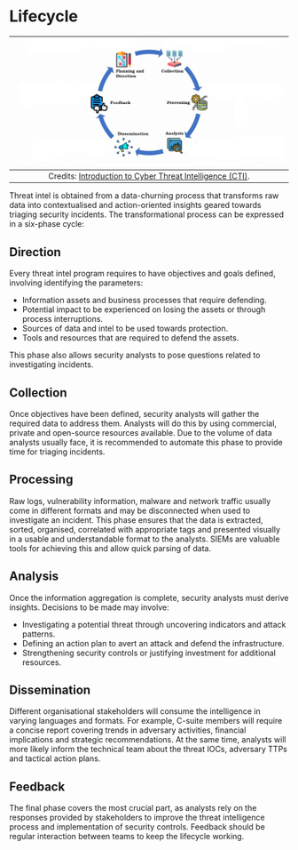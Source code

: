 # Lifecycle

| ![Cyber threat intelligence cycle](../../_static/images/ctic.png)
|:--:|
| Credits: [Introduction to Cyber Threat Intelligence (CTI)](https://hackersterminal.com/cyber-threat-intelligence-cti/). |

Threat intel is obtained from a data-churning process that transforms raw data into contextualised and action-oriented 
insights geared towards triaging security incidents. The transformational process can be expressed in a six-phase 
cycle:

## Direction

Every threat intel program requires to have objectives and goals defined, involving identifying the parameters:

* Information assets and business processes that require defending.
* Potential impact to be experienced on losing the assets or through process interruptions.
* Sources of data and intel to be used towards protection.
* Tools and resources that are required to defend the assets.

This phase also allows security analysts to pose questions related to investigating incidents.

## Collection

Once objectives have been defined, security analysts will gather the required data to address them. Analysts will do 
this by using commercial, private and open-source resources available. Due to the volume of data analysts usually face, 
it is recommended to automate this phase to provide time for triaging incidents.

## Processing

Raw logs, vulnerability information, malware and network traffic usually come in different formats and may be 
disconnected when used to investigate an incident. This phase ensures that the data is extracted, sorted, organised, 
correlated with appropriate tags and presented visually in a usable and understandable format to the analysts. 
SIEMs are valuable tools for achieving this and allow quick parsing of data.

## Analysis

Once the information aggregation is complete, security analysts must derive insights. Decisions to be made may involve:

* Investigating a potential threat through uncovering indicators and attack patterns.
* Defining an action plan to avert an attack and defend the infrastructure.
* Strengthening security controls or justifying investment for additional resources.

## Dissemination

Different organisational stakeholders will consume the intelligence in varying languages and formats. For example, 
C-suite members will require a concise report covering trends in adversary activities, financial implications and 
strategic recommendations. At the same time, analysts will more likely inform the technical team about the threat 
IOCs, adversary TTPs and tactical action plans.

## Feedback

The final phase covers the most crucial part, as analysts rely on the responses provided by stakeholders to improve 
the threat intelligence process and implementation of security controls. Feedback should be regular interaction 
between teams to keep the lifecycle working.
